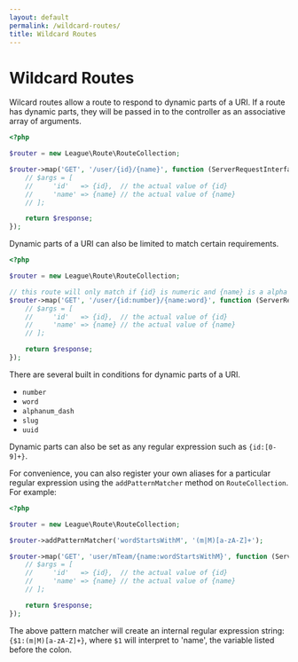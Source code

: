 ```yaml
---
layout: default
permalink: /wildcard-routes/
title: Wildcard Routes
---
```


# Wildcard Routes

Wilcard routes allow a route to respond to dynamic parts of a URI. If a route has dynamic parts, they will be passed in to the controller as an associative array of arguments.

~~~php
<?php

$router = new League\Route\RouteCollection;

$router->map('GET', '/user/{id}/{name}', function (ServerRequestInterface $request, ResponseInterface $response, array $args) {
    // $args = [
    //     'id'   => {id},  // the actual value of {id}
    //     'name' => {name} // the actual value of {name}
    // ];

    return $response;
});
~~~

Dynamic parts of a URI can also be limited to match certain requirements.

~~~php
<?php

$router = new League\Route\RouteCollection;

// this route will only match if {id} is numeric and {name} is a alpha
$router->map('GET', '/user/{id:number}/{name:word}', function (ServerRequestInterface $request, ResponseInterface $response, array $args) {
    // $args = [
    //     'id'   => {id},  // the actual value of {id}
    //     'name' => {name} // the actual value of {name}
    // ];

    return $response;
});
~~~

There are several built in conditions for dynamic parts of a URI.

- `number`
- `word`
- `alphanum_dash`
- `slug`
- `uuid`

Dynamic parts can also be set as any regular expression such as `{id:[0-9]+}`.

For convenience, you can also register your own aliases for a particular regular expression using the `addPatternMatcher` method on `RouteCollection`. For example:

~~~php
<?php

$router = new League\Route\RouteCollection;

$router->addPatternMatcher('wordStartsWithM', '(m|M)[a-zA-Z]+');

$router->map('GET', 'user/mTeam/{name:wordStartsWithM}', function (ServerRequestInterface $request, ResponseInterface $response, array $args) {
    // $args = [
    //     'id'   => {id},  // the actual value of {id}
    //     'name' => {name} // the actual value of {name}
    // ];

    return $response;
});
~~~

The above pattern matcher will create an internal regular expression string: `{$1:(m|M)[a-zA-Z]+}`, where `$1` will interpret to 'name', the variable listed before the colon.
